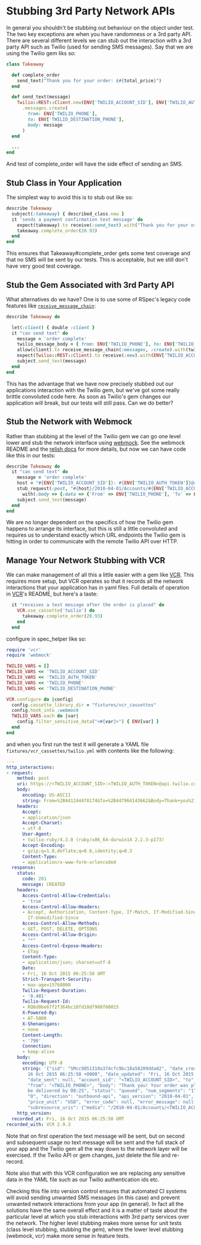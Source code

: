 # Stubbing 3rd Party Network APIs

In general you shouldn't be stubbing out behaviour on the object under test.  The two key exceptions are when you have randomness or a 3rd party API.  There are several different levels we can stub out the interaction with a 3rd party API such as Twilio (used for sending SMS messages).  Say that we are using the Twilio gem liks so:

```ruby 
class Takeaway

  def complete_order
    send_text("Thank you for your order: £#{total_price}")
  end

  def send_text(message)
    Twilio::REST::Client.new(ENV['TWILIO_ACCOUNT_SID'], ENV['TWILIO_AUTH_TOKEN'])
      .messages.create(
        from: ENV['TWILIO_PHONE'],
        to: ENV['TWILIO_DESTINATION_PHONE'],
        body: message
      )
  end

  ...
end
```

And test of complete_order will have the side effect of sending an SMS.  

## Stub Class in Your Application

The simplest way to avoid this is to stub out like so:

```ruby
describe Takeaway
  subject(:takeaway) { described_class.new }
  it 'sends a payment confirmation text message' do
    expect(takeaway).to receive(:send_text).with("Thank you for your order: £20.93")
    takeaway.complete_order(20.93)
  end
end
```

This ensures that Takeaway#complete_order gets some test coverage and that no SMS will be sent by our tests.  This is acceptable, but we still don't have very good test coverage. 

## Stub the Gem Associated with 3rd Party API

What alternatives do we have?  One is to use some of RSpec's legacy code features like [`receive_message_chain`](https://relishapp.com/rspec/rspec-mocks/docs/working-with-legacy-code/message-chains):

```ruby
describe Takeaway do

  let(:client) { double :client }
  it "can send text" do
    message = 'order complete'
    twilio_message_body = { from: ENV['TWILIO_PHONE'], to: ENV['TWILIO_DESTINATION_PHONE'], body: message }
    allow(client).to receive_message_chain(:messages, :create).with(twilio_message_body)
    expect(Twilio::REST::Client).to receive(:new).with(ENV['TWILIO_ACCOUNT_SID'], ENV['TWILIO_AUTH_TOKEN']).and_return(client)
    subject.send_text(message)
  end
end
```

This has the advantage that we have now precisely stubbed out our applications interaction with the Twilio gem, but we've got some really brittle convoluted code here.  As soon as Twilio's gem changes our application will break, but our tests will still pass.  Can we do better?

## Stub the Network with Webmock

Rather than stubbing at the level of the Twilio gem we can go one level lower and stub the network interface using [webmock](https://github.com/bblimke/webmock).  See the webmock README and the [relish docs](https://www.relishapp.com/webmock/webmock/docs/stubbing/stubbing-requests) for more details, but now we can have code like this in our tests:

```ruby
describe Takeaway do
  it "can send text" do
    message = 'order complete'
    host = "#{ENV['TWILIO_ACCOUNT_SID']}: #{ENV['TWILIO_AUTH_TOKEN']}@api.twilio.com"
    stub_request(:post, "#{host}/2010-04-01/Accounts/#{ENV['TWILIO_ACCOUNT_SID']}/Messages.json").
      with(:body => {:data => {'From' => ENV['TWILIO_PHONE'], 'To' => ENV['TWILIO_DESTINATION_PHONE'], 'Body' => message}})
    subject.send_text(message)
  end
end
```

We are no longer dependent on the specifics of how the Twilio gem happens to arrange its interface, but this is still a little convoluted and requires us to understand exactly which URL endpoints the Twilio gem is hitting in order to communicate with the remote Twilio API over HTTP.

## Manage Your Network Stubbing with VCR

We can make management of all this a little easier with a gem like [VCR](https://github.com/vcr/vcr).  This requires more setup, but VCR operates so that it records all the network interactions that your application has in yaml files.  Full details of operation in [VCR](https://github.com/vcr/vcr)'s README, but here's a taste:

```ruby
  it "receives a text message after the order is placed" do
    VCR.use_cassette('twilio') do
      takeaway.complete_order(20.93)
    end
  end
```

configure in spec_helper like so:

```ruby
require 'vcr'
require 'webmock'

TWILIO_VARS = []
TWILIO_VARS << 'TWILIO_ACCOUNT_SID'
TWILIO_VARS << 'TWILIO_AUTH_TOKEN'
TWILIO_VARS << 'TWILIO_PHONE'
TWILIO_VARS << 'TWILIO_DESTINATION_PHONE'

VCR.configure do |config|
  config.cassette_library_dir = "fixtures/vcr_cassettes"
  config.hook_into :webmock 
  TWILIO_VARS.each do |var|
    config.filter_sensitive_data("<#{var}>") { ENV[var] }
  end
end
```

and when you first run the test it will generate a YAML file `fixtures/vcr_cassettes/twilio.yml` with contents like the following:

```yml
---
http_interactions:
- request:
    method: post
    uri: https://<TWILIO_ACCOUNT_SID>:<TWILIO_AUTH_TOKEN>@api.twilio.com/2010-04-01/Accounts/<TWILIO_ACCOUNT_SID>/Messages.json
    body:
      encoding: US-ASCII
      string: From=%2B441244470174&To=%2B447964143662&Body=Thank+you%21+Your+order+was+placed+and+will+be+delivered+by+08%3A25
    headers:
      Accept:
      - application/json
      Accept-Charset:
      - utf-8
      User-Agent:
      - twilio-ruby/4.3.0 (ruby/x86_64-darwin14 2.2.3-p173)
      Accept-Encoding:
      - gzip;q=1.0,deflate;q=0.6,identity;q=0.3
      Content-Type:
      - application/x-www-form-urlencoded
  response:
    status:
      code: 201
      message: CREATED
    headers:
      Access-Control-Allow-Credentials:
      - 'true'
      Access-Control-Allow-Headers:
      - Accept, Authorization, Content-Type, If-Match, If-Modified-Since, If-None-Match,
        If-Unmodified-Since
      Access-Control-Allow-Methods:
      - GET, POST, DELETE, OPTIONS
      Access-Control-Allow-Origin:
      - "*"
      Access-Control-Expose-Headers:
      - ETag
      Content-Type:
      - application/json; charset=utf-8
      Date:
      - Fri, 16 Oct 2015 06:25:50 GMT
      Strict-Transport-Security:
      - max-age=15768000
      Twilio-Request-Duration:
      - '0.401'
      Twilio-Request-Id:
      - RQ6d0be67f2f364bc18fd18d7908f60015
      X-Powered-By:
      - AT-5000
      X-Shenanigans:
      - none
      Content-Length:
      - '798'
      Connection:
      - keep-alive
    body:
      encoding: UTF-8
      string: '{"sid": "SMcc9851310a374cfc9bc18a58209dda82", "date_created": "Fri,
        16 Oct 2015 06:25:50 +0000", "date_updated": "Fri, 16 Oct 2015 06:25:50 +0000",
        "date_sent": null, "account_sid": "<TWILIO_ACCOUNT_SID>", "to": "<TWILIO_DESTINATION_PHONE>",
        "from": "<TWILIO_PHONE>", "body": "Thank you! Your order was placed and will
        be delivered by 08:25", "status": "queued", "num_segments": "1", "num_media":
        "0", "direction": "outbound-api", "api_version": "2010-04-01", "price": null,
        "price_unit": "USD", "error_code": null, "error_message": null, "uri": "/2010-04-01/Accounts/<TWILIO_ACCOUNT_SID>/Messages/SMcc9851310a374cfc9bc18a58209dda82.json",
        "subresource_uris": {"media": "/2010-04-01/Accounts/<TWILIO_ACCOUNT_SID>/Messages/SMcc9851310a374cfc9bc18a58209dda82/Media.json"}}'
    http_version: 
  recorded_at: Fri, 16 Oct 2015 06:25:50 GMT
recorded_with: VCR 2.9.3
```

Note that on first operation the text message will be sent, but on second and subsequent usage no text message will be sent and the full stack of your app and the Twilio gem all the way down to the network layer will be exercised.  If the Twilio API or gem changes, just delete the file and re-record.

Note also that with this VCR configuration we are replacing any sensitive data in the YAML file such as our Twilio authentication ids etc.

Checking this file into version control ensures that automated CI systems will avoid sending unwanted SMS messages (in this case) and prevent unwanted network interactions from your app (in general).  In fact all the solutions have the same overall effect and it is a matter of taste about the particular level at which you stub interactions with 3rd party services over the network.  The higher level stubbing makes more sense for unit tests (class level stubbing, stubbing the gem), where the lower level stubbing (webmock, vcr) make more sense in feature tests.
